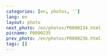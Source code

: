 ```yaml
---
categories: [en, photos, '']
lang: en
layout: photo
next_photo: /en/photos/P0000234.html
picname: P0000235
prev_photo: /en/photos/P0000236.html
tags: []
---
```

